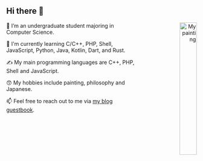 ## Hi there 👋

<a href="https://www.pixiv.net/artworks/123761888" align="right"><img src="https://i.pixiv.re/img-original/img/2024/10/28/19/42/29/123761888_p0.png" alt="My painting" align="right" width="30%"></a>
🔭 I’m an undergraduate student majoring in Computer Science.

🌱 I'm currently learning C/C++, PHP, Shell, JavaScript, Python, Java, Kotlin, Dart, and Rust.

✍️ My main programming languages are C++, PHP, Shell and JavaScript.

😙 My hobbies include painting, philosophy and Japanese.

📫 Feel free to reach out to me via [my blog guestbook](https://www.xh-ws.com/guestbook.html).
<!--
**funnycups/funnycups** is a ✨ _special_ ✨ repository because its `README.md` (this file) appears on your GitHub profile.

Here are some ideas to get you started:

- 🔭 I’m currently working on ...
- 🌱 I’m currently learning ...
- 👯 I’m looking to collaborate on ...
- 🤔 I’m looking for help with ...
- 💬 Ask me about ...
- 📫 How to reach me: ...
- 😄 Pronouns: ...
- ⚡ Fun fact: ...
-->
